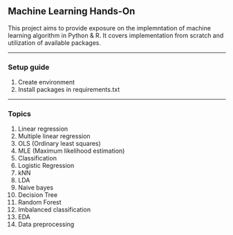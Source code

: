 ## Machine Learning Hands-On
This project aims to provide exposure on the implemntation of machine learning algorithm in Python & R. It covers implementation from scratch and utilization of available packages.

---

### Setup guide
1. Create environment
2. Install packages in requirements.txt

---

### Topics
1. Linear regression
2. Multiple linear regression
3. OLS (Ordinary least squares)
4. MLE (Maximum likelihood estimation)
5. Classification
6. Logistic Regression
7. kNN
8. LDA
9. Naive bayes
10. Decision Tree
11. Random Forest
12. Imbalanced classification
13. EDA
14. Data preprocessing